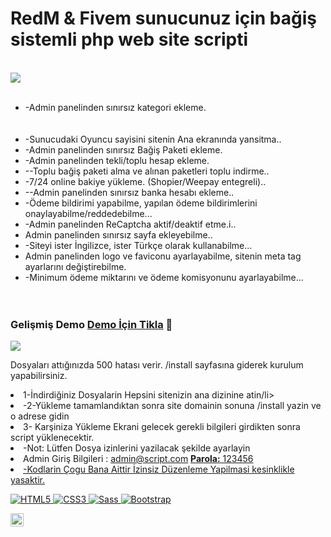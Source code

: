<h1> RedM & Fivem sunucunuz için bağiş sistemli php web site scripti </h1>
<p/>

<br />

<img  src="https://i.hizliresim.com/lipqLi.png">


<br />
<br />



<ul>
 
  <li>-Admin panelinden sınırsız kategori ekleme.</li>
  <br> </br>
  <li>-Sunucudaki Oyuncu sayisini sitenin Ana ekranında yansitma..</li>
</a>
  <li>-Admin panelinden sınırsız Bağiş Paketi ekleme.</li>
</a>
  <li>-Admin panelinden tekli/toplu hesap ekleme.</li>
</a>
  <li>--Toplu bağiş paketi alma ve alınan paketleri toplu indirme..</li>
</a>
  <li>-7/24 online bakiye yükleme. (Shopier/Weepay entegreli)..</li>
  </a>
  <li>--Admin panelinden sınırsız banka hesabı ekleme..</li>
   </a>
  <li>-Ödeme bildirimi yapabilme, yapılan ödeme bildirimlerini onaylayabilme/reddedebilme...</li>
</a>
  <li>-Admin panelinden ReCaptcha aktif/deaktif etme.i..</li>

  <li>Admin panelinden sınırsız sayfa ekleyebilme..</li>

  <li>-Siteyi ister İngilizce, ister Türkçe olarak kullanabilme...</li>
 
  <li>Admin panelinden logo ve faviconu ayarlayabilme, sitenin meta tag ayarlarını değiştirebilme.</li>
  
   
  <li>-Minimum ödeme miktarını ve ödeme komisyonunu ayarlayabilme...</li>
    <br> </br>
</ul>  



### Gelişmiş Demo [Demo İçin Tikla](http://nation.cheapplay.store/) 🦾



 <img  src="https://i.hizliresim.com/bfxKmE.png">


Dosyaları attığınızda 500 hatası verir. /install sayfasına giderek kurulum yapabilirsiniz.



  <li>1-İndirdiğiniz Dosyalarin Hepsini sitenizin ana dizinine atin/li>
  <li>-2-Yükleme tamamlandıktan sonra site domainin sonuna /install yazin ve o adrese gidin</li>
  <li>3- Karşiniza Yükleme Ekrani gelecek gerekli bilgileri girdikten sonra script yüklenecektir.</li>
  <li>-Not: Lütfen Dosya izinlerini yazilacak şekilde ayarlayin </li>
  
   <li>Admin Giriş Bilgileri : <u>admin@script.com</u> <b><u>Parola:</b> 123456</li>
  
  <li>-Kodlarin Çogu Bana Aittir İzinsiz Düzenleme Yapilmasi kesinklikle yasaktir. </li>
  
  
  ![HTML5](https://img.shields.io/badge/HTML5-E34F26?logo=HTML5&logoColor=white&style=flat)
  ![CSS3](https://img.shields.io/badge/CSS3-157286?logo=CSS3&logoColor=white&style=flat)
  ![Sass](https://img.shields.io/badge/Sass-CC6699?logo=Sass&logoColor=white&style=flat)
  ![Bootstrap](https://img.shields.io/badge/Bootstrap-563D7C?logo=Bootstrap&logoColor=white&style=flat)
  
  
  
  </a>
<a href="discord.gg/8e9X5S3Pyg">
  <img align="left" alt="Anurag's Discord" width="21px" src="https://raw.githubusercontent.com/anuraghazra/anuraghazra/master/assets/discord-round.svg" />
</a>
